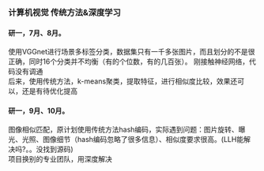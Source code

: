 ### 计算机视觉 传统方法&深度学习
#### 研一，7月、8月。
使用VGGnet进行场景多标签分类，数据集只有一千多张图片，而且划分的不是很正确，同时16个分类并不均衡（有的个位数，有的几百张）。
刚接触神经网络，代码没有调通  
后来，使用传统方法，k-means聚类，提取特征，进行相似度比较，效果还可以，还是有待优化提高  
#### 研一，9月、10月。
图像相似匹配，原计划使用传统方法hash编码，实际遇到问题：图片旋转、曝光、光照、图像细节（hash编码忽略了很多信息）、相似度要求很高。(LLH能解决吗?。。没找到源码)  
项目换别的专业团队，用深度解决  
